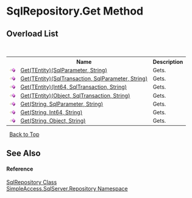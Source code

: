 # SqlRepository.Get Method 
 


## Overload List
&nbsp;<table><tr><th></th><th>Name</th><th>Description</th></tr><tr><td>![Public method](media/pubmethod.gif "Public method")</td><td><a href="M_SimpleAccess_SqlServer_Repository_SqlRepository_Get__1">Get(TEntity)(SqlParameter, String)</a></td><td>
Gets.</td></tr><tr><td>![Public method](media/pubmethod.gif "Public method")</td><td><a href="M_SimpleAccess_SqlServer_Repository_SqlRepository_Get__1_1">Get(TEntity)(SqlTransaction, SqlParameter, String)</a></td><td>
Gets.</td></tr><tr><td>![Public method](media/pubmethod.gif "Public method")</td><td><a href="M_SimpleAccess_SqlServer_Repository_SqlRepository_Get__1_2">Get(TEntity)(Int64, SqlTransaction, String)</a></td><td>
Gets.</td></tr><tr><td>![Public method](media/pubmethod.gif "Public method")</td><td><a href="M_SimpleAccess_SqlServer_Repository_SqlRepository_Get__1_3">Get(TEntity)(Object, SqlTransaction, String)</a></td><td>
Gets.</td></tr><tr><td>![Public method](media/pubmethod.gif "Public method")</td><td><a href="M_SimpleAccess_SqlServer_Repository_SqlRepository_Get">Get(String, SqlParameter, String)</a></td><td>
Gets.</td></tr><tr><td>![Public method](media/pubmethod.gif "Public method")</td><td><a href="M_SimpleAccess_SqlServer_Repository_SqlRepository_Get_1">Get(String, Int64, String)</a></td><td>
Gets.</td></tr><tr><td>![Public method](media/pubmethod.gif "Public method")</td><td><a href="M_SimpleAccess_SqlServer_Repository_SqlRepository_Get_2">Get(String, Object, String)</a></td><td>
Gets.</td></tr></table>&nbsp;
<a href="#sqlrepository.get-method">Back to Top</a>

## See Also


#### Reference
<a href="T_SimpleAccess_SqlServer_Repository_SqlRepository">SqlRepository Class</a><br /><a href="N_SimpleAccess_SqlServer_Repository">SimpleAccess.SqlServer.Repository Namespace</a><br />